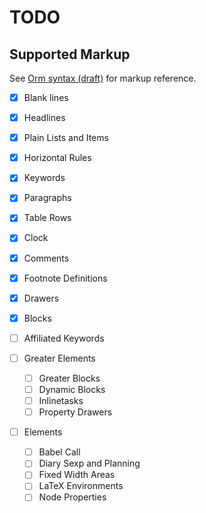 TODO
====

## Supported Markup

See [Orm syntax (draft)](http://orgmode.org/worg/dev/org-syntax.html) for markup reference.

- [X] Blank lines
- [X] Headlines
- [X] Plain Lists and Items
- [X] Horizontal Rules
- [X] Keywords
- [X] Paragraphs
- [X] Table Rows
- [X] Clock
- [X] Comments
- [X] Footnote Definitions
- [X] Drawers
- [X] Blocks

- [ ] Affiliated Keywords
- [ ] Greater Elements
  - [ ] Greater Blocks
  - [ ] Dynamic Blocks
  - [ ] Inlinetasks
  - [ ] Property Drawers
- [ ] Elements
  - [ ] Babel Call
  - [ ] Diary Sexp and Planning
  - [ ] Fixed Width Areas
  - [ ] LaTeX Environments
  - [ ] Node Properties
